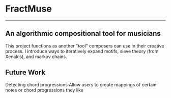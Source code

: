 # FractMuse
---
## An algorithmic compositional tool for musicians

This project functions as another "tool" composers can use in their creative process. I introduce ways to iteratively expand motifs, sieve theory (from Xenakis), and markov chains.

## Future Work
Detecting chord progressions
Allow users to create mappings of certain notes or chord progressions they like
